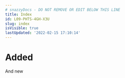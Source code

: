```yaml
---
# snazzyDocs - DO NOT REMOVE OR EDIT BELOW THIS LINE
title: Index
id: L09-PHTS-4GH-X3U
slug: index
isVisible: true
lastUpdated: '2022-02-15 17:10:14'
---
```

# Added

And new
